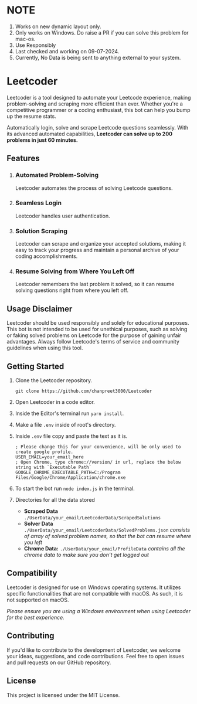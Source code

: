 
# NOTE
1) Works on new dynamic layout only.
2) Only works on Windows. Do raise a PR if you can solve this problem for mac-os.
3) Use Responsibly
4) Last checked and working on 09-07-2024.
5) Currently, No Data is being sent to anything external to your system.

# Leetcoder

Leetcoder is a tool designed to automate your Leetcode experience, making problem-solving and scraping more efficient than ever. Whether you're a competitive programmer or a coding enthusiast, this bot can help
you bump up the resume stats.

Automatically login, solve and scrape Leetcode questions seamlessly. With its advanced automated capabilities, **Leetcoder can solve up to 200 problems in just 60 minutes.**

## Features

1. ### Automated Problem-Solving
   Leetcoder automates the process of solving Leetcode questions.

2. ### Seamless Login
   Leetcoder handles user authentication.

3. ### Solution Scraping
   Leetcoder can scrape and organize your accepted solutions, making it easy to track your progress and maintain a
   personal archive of your coding accomplishments.

4. ### Resume Solving from Where You Left Off
   Leetcoder remembers the last problem it solved, so it can resume solving questions right from where you left off.

## Usage Disclaimer

Leetcoder should be used responsibly and solely for educational purposes. This bot is not intended to be used for
unethical purposes, such as solving or faking solved problems on Leetcode for the purpose of gaining unfair advantages.
Always follow Leetcode\'s terms of service and community guidelines when using this tool.

## Getting Started

1. Clone the Leetcoder repository.
   ```
   git clone https://github.com/chanpreet3000/Leetcoder
   ```

2. Open Leetcoder in a code editor.
3. Inside the Editor's terminal run `yarn install`.
4. Make a file `.env` inside of root's directory.
5. Inside `.env` file copy and paste the text as it is.
   ```text
   ; Please change this for your convenience, will be only used to create google profile.
   USER_EMAIL=your_email_here
   ; Open Chrome, type chrome://version/ in url, replace the below string with `Executable Path`
   GOOGLE_CHROME_EXECUTABLE_PATH=C:/Program Files/Google/Chrome/Application/chrome.exe
   ```
6. To start the bot run `node index.js` in the terminal.
7. Directories for all the data stored
    - **Scraped Data** `./UserData/your_email/LeetcoderData/ScrapedSolutions`
    - **Solver Data** `./UserData/your_email/LeetcoderData/SolvedProblems.json`
      *consists of array of solved problem names, so that the bot can resume where you left*
    - **Chrome Data:** `./UserData/your_email/ProfileData` *contains all the chrome data to make sure you don't get
      logged out*

## Compatibility

Leetcoder is designed for use on Windows operating systems. It utilizes specific functionalities that are not compatible
with macOS. As such, it is not supported on macOS.

*Please ensure you are using a Windows environment when using Leetcoder for the best experience.*

## Contributing

If you'd like to contribute to the development of Leetcoder, we welcome your ideas, suggestions, and code contributions.
Feel free to open issues and pull requests on our GitHub repository.

## License

This project is licensed under the MIT License.
